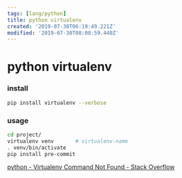 ```yaml
---
tags: [lang/python]
title: python virtualenv
created: '2019-07-30T06:19:49.221Z'
modified: '2019-07-30T08:08:59.440Z'
---
```


# python virtualenv

### install
```sh
pip install virtualenv --verbose 
```

### usage
```sh
cd project/
virtualenv venv       # virtualenv-name
. venv/bin/activate
pip install pre-commit
```

[python - Virtualenv Command Not Found - Stack Overflow](https://stackoverflow.com/a/36577160)
